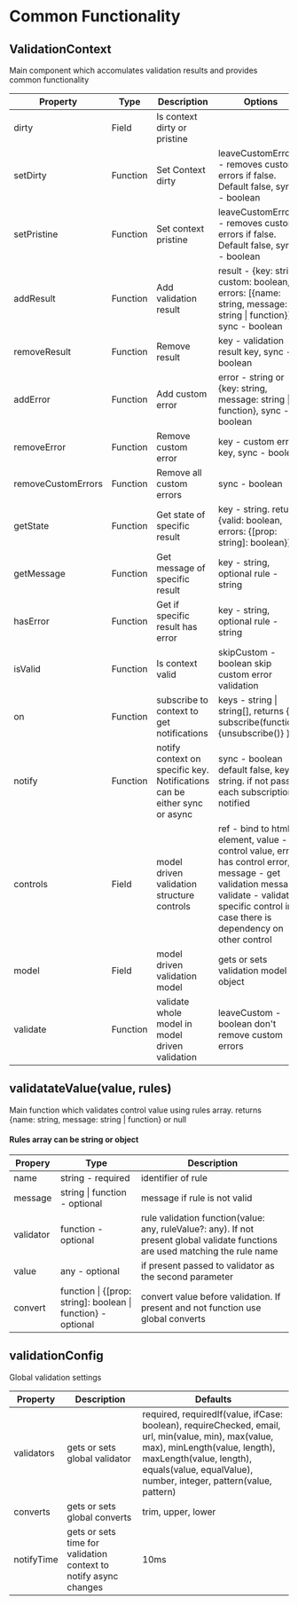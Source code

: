 # Common Functionality

## ValidationContext 
Main component which accomulates validation results and provides common functionality

Property | Type | Description | Options
-------- | ---- | ----------- | -------
dirty | Field | Is context dirty or pristine
setDirty | Function | Set Context dirty | leaveCustomErrors - removes custom errors if false. Default false, sync - boolean
setPristine | Function | Set context pristine | leaveCustomErrors - removes custom errors if false. Default false, sync - boolean
addResult | Function | Add validation result | result - {key: string, custom: boolean, errors: [{name: string, message: string \| function}]}, sync - boolean
removeResult | Function | Remove result | key - validation result key, sync - boolean
addError | Function | Add custom error | error - string or {key: string, message: string \| function}, sync - boolean
removeError | Function | Remove custom error | key - custom error key, sync - boolean
removeCustomErrors | Function | Remove all custom errors | sync - boolean
getState | Function | Get state of specific result | key - string. returns {valid: boolean, errors: {[prop: string]: boolean}}
getMessage | Function | Get message of specific result | key - string, optional rule - string
hasError | Function | Get if specific result has error | key - string, optional rule - string
isValid | Function | Is context valid | skipCustom - boolean skip custom error validation
on | Function | subscribe to context to get notifications | keys - string \| string[], returns { subscribe(function): {unsubscribe()} }
notify | Function | notify context on specific key. Notifications can be either sync or async | sync - boolean default false, key - string. if not passed each subscription is notified
controls | Field | model driven validation structure controls | ref - bind to html element, value - control value, err - has control error, message - get validation message, validate - validate specific control in case there is dependency on other control
model | Field | model driven validation model | gets or sets validation model object
validate | Function | validate whole model in model driven validation | leaveCustom - boolean don't remove custom errors


## validatateValue(value, rules)
Main function which validates control value using rules array. returns {name: string, message: string | function} or null

#### Rules array can be string or object
Propery | Type | Description
------- | ---- | -----------
name | string - required | identifier of rule
message | string \| function - optional | message if rule is not valid
validator | function - optional | rule validation function(value: any, ruleValue?: any). If not present global validate functions are used matching the rule name
value | any - optional | if present passed to validator as the second parameter
convert | function \| {[prop: string]: boolean \| function} - optional | convert value before validation. If present and not function use global converts


## validationConfig 
Global validation settings

Property | Description | Defaults
-------- | ----------- | --------
validators | gets or sets global validator | required, requiredIf(value, ifCase: boolean), requireChecked, email, url, min(value, min), max(value, max), minLength(value, length), maxLength(value, length), equals(value, equalValue), number, integer, pattern(value, pattern)
converts | gets or sets global converts | trim, upper, lower
notifyTime | gets or sets time for validation context to notify async changes | 10ms
